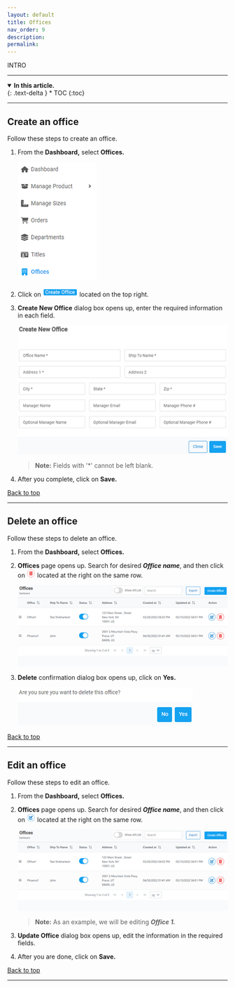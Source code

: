 ```yaml
---
layout: default
title: Offices
nav_order: 9
description:
permalink:
---
```


INTRO

---

<details open markdown="block">
  <summary>
    <b>In this article.</b>
  </summary>
  {: .text-delta }
* TOC
{:toc}
</details>

---

## Create an office

Follow these steps to create an office.

1. From the **Dashboard,** select **Offices.**

   ![office_dashboard](../images/office/office_dashboard.png)

2. Click on ![create_office](../images/buttons/coffice.png) located on the top right.
3. **Create New Office** dialog box opens up, enter the required information in each field.

   ![create_dialogbox](../images/office/create_office.png)

   > **Note:** Fields with '\*' cannot be left blank.

4. After you complete, click on **Save.**

<a href="#top" id="back-to-top">Back to top</a>

---

## Delete an office

Follow these steps to delete an office.

1. From the **Dashboard,** select **Offices.**

2. **Offices** page opens up. Search for desired **_Office name_**, and then click on ![delete_button](../images/buttons/delete.png) located at the right on the same row.

   ![office_page](../images/office/office_page.png)

3. **Delete** confirmation dialog box opens up, click on **Yes.**

   ![edit_office](../images/office/delete_office.png)

<a href="#top" id="back-to-top">Back to top</a>

---

## Edit an office

Follow these steps to edit an office.

1. From the **Dashboard,** select **Offices.**

2. **Offices** page opens up. Search for desired **_Office name_**, and then click on ![edit_button](../images/buttons/edit.png) located at the right on the same row.

   ![office_page](../images/office/office_page.png)

   > **Note:** As an example, we will be editing **_Office 1._**

3. **Update Office** dialog box opens up, edit the information in the required fields.

4. After you are done, click on **Save.**

<a href="#top" id="back-to-top">Back to top</a>

---
